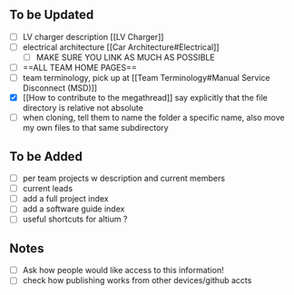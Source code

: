 ## To be Updated
- [ ] LV charger description [[LV Charger]]
- [ ] electrical architecture [[Car Architecture#Electrical]]
	- [ ] MAKE SURE YOU LINK AS MUCH AS POSSIBLE
- [ ] ==ALL TEAM HOME PAGES==
- [ ] team terminology, pick up at [[Team Terminology#Manual Service Disconnect (MSD)]]
- [x] [[How to contribute to the megathread]] say explicitly that the file directory is  relative not absolute
- [ ] when cloning, tell them to name the folder a specific name, also move my own files to that same subdirectory
## To be Added
- [ ] per team projects w description and current members
- [ ] current leads
- [ ] add a full project index 
- [ ] add a software guide index
- [ ] useful shortcuts for altium ?
## Notes
- [ ] Ask how people would like access to this information!
- [ ] check how publishing works from other devices/github accts